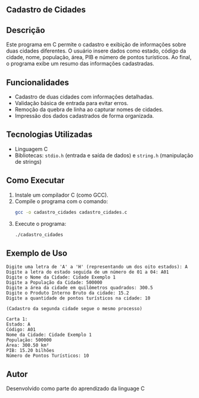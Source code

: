 ## Cadastro de Cidades

## Descrição

Este programa em C permite o cadastro e exibição de informações sobre duas cidades diferentes. O usuário insere dados como estado, código da cidade, nome, população, área, PIB e número de pontos turísticos. Ao final, o programa exibe um resumo das informações cadastradas.

## Funcionalidades

- Cadastro de duas cidades com informações detalhadas.
- Validação básica de entrada para evitar erros.
- Remoção da quebra de linha ao capturar nomes de cidades.
- Impressão dos dados cadastrados de forma organizada.

## Tecnologias Utilizadas

- Linguagem C
- Bibliotecas: `stdio.h` (entrada e saída de dados) e `string.h` (manipulação de strings)

## Como Executar

1. Instale um compilador C (como GCC).
2. Compile o programa com o comando:
   ```sh
   gcc -o cadastro_cidades cadastro_cidades.c
   ```
3. Execute o programa:
   ```sh
   ./cadastro_cidades
   ```

## Exemplo de Uso

```
Digite uma letra de 'A' a 'H' (representando um dos oito estados): A
Digite a letra do estado seguida de um número de 01 a 04: A01
Digite o Nome da Cidade: Cidade Exemplo 1
Digite a População da Cidade: 500000
Digite a área da cidade em quilômetros quadrados: 300.5
Digite o Produto Interno Bruto da cidade: 15.2
Digite a quantidade de pontos turísticos na cidade: 10

(Cadastro da segunda cidade segue o mesmo processo)

Carta 1:
Estado: A
Código: A01
Nome da Cidade: Cidade Exemplo 1
População: 500000
Área: 300.50 km²
PIB: 15.20 bilhões
Número de Pontos Turísticos: 10
```

## Autor

Desenvolvido como parte do aprendizado da linguage C


